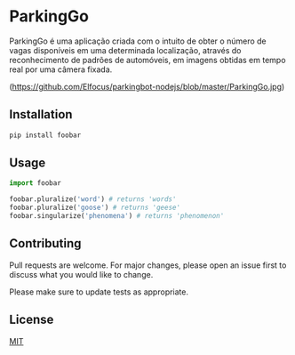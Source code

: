 # ParkingGo

ParkingGo é uma aplicação criada com o intuito de obter o número de vagas disponíveis em uma determinada localização, através do reconhecimento de padrões de automóveis, em imagens obtidas em tempo real por uma câmera fixada.

(https://github.com/Elfocus/parkingbot-nodejs/blob/master/ParkingGo.jpg)

## Installation



```bash
pip install foobar
```

## Usage

```python
import foobar

foobar.pluralize('word') # returns 'words'
foobar.pluralize('goose') # returns 'geese'
foobar.singularize('phenomena') # returns 'phenomenon'
```

## Contributing
Pull requests are welcome. For major changes, please open an issue first to discuss what you would like to change.

Please make sure to update tests as appropriate.

## License
[MIT](https://choosealicense.com/licenses/mit/)

